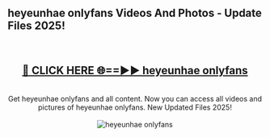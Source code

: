 <h2>heyeunhae onlyfans Videos And Photos - Update Files 2025!</h2>
<br>
<div align="center">
<h2><a href="https://linkcuts.com/hfmhzwbr" rel="nofollow">🔴 CLICK HERE 🌐==►► heyeunhae onlyfans</a></h2>
<br>
Get heyeunhae onlyfans and all content. Now you can access all videos and pictures of heyeunhae onlyfans. New Updated Files 2025!
<br>
<br>
<a href="https://linkcuts.com/hfmhzwbr" rel="nofollow" data-target="animated-image.originalLink"><img src="https://i.ibb.co.com/WyWwxjT/player-gif2.gif" alt="heyeunhae onlyfans" style="max-width: 100%; display: inline-block;" data-target="animated-image.originalImage"></a>
</div>
<br>